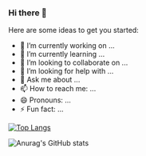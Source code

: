 ### Hi there 👋


Here are some ideas to get you started:

- 🔭 I’m currently working on ...
- 🌱 I’m currently learning ...
- 👯 I’m looking to collaborate on ...
- 🤔 I’m looking for help with ...
- 💬 Ask me about ...
- 📫 How to reach me: ...
- 😄 Pronouns: ...
- ⚡ Fun fact: ...




[![Top Langs](https://github-readme-stats.vercel.app/api/top-langs/?username=algorithmalchemy&layout=compact)](https://github.com/anuraghazra/github-readme-stats)



![Anurag's GitHub stats](https://github-readme-stats.vercel.app/api?username=algorithmalchemy&show_icons=true&theme=radical)

